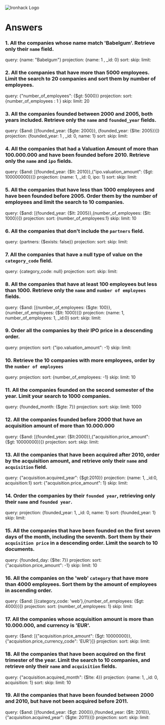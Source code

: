 ![Ironhack Logo](https://i.imgur.com/1QgrNNw.png)

# Answers

### 1. All the companies whose name match 'Babelgum'. Retrieve only their `name` field.
query: {name: "Babelgum"}
projection: {name: 1 , _id: 0}
sort: 
skip: 
limit: 
<!-- Your Code Goes Here -->

### 2. All the companies that have more than 5000 employees. Limit the search to 20 companies and sort them by **number of employees**.

query: {"number_of_employees": {$gt: 5000}}
projection: 
sort: {number_of_employees : 1 }
skip: 
limit: 20
<!-- Your Code Goes Here -->

### 3. All the companies founded between 2000 and 2005, both years included. Retrieve only the `name` and `founded_year` fields.
query: {$and: [{founded_year: {$gte: 2000}}, {founded_year: {$lte: 2005}}]}
projection: {founded_year: 1 , _id: 0, name: 1}
sort: 
skip: 
limit:
<!-- Your Code Goes Here -->

### 4. All the companies that had a Valuation Amount of more than 100.000.000 and have been founded before 2010. Retrieve only the `name` and `ipo` fields.
query: {$and: [{founded_year: {$lt: 2010}},{"ipo.valuation_amount": {$gt: 100000000}}]}
projection: {name: 1, _id: 0, ipo: 1}
sort: 
skip: 
limit:
<!-- Your Code Goes Here -->

### 5. All the companies that have less than 1000 employees and have been founded before 2005. Order them by the number of employees and limit the search to 10 companies.
query: {$and: [{founded_year: {$lt: 2005}},{number_of_employees: {$lt: 1000}}]}
projection: 
sort: {number_of_employees:1}
skip: 
limit: 10
<!-- Your Code Goes Here -->

### 6. All the companies that don't include the `partners` field.
query: {partners: {$exists: false}}
projection: 
sort: 
skip: 
limit:
<!-- Your Code Goes Here -->

### 7. All the companies that have a null type of value on the `category_code` field.
query: {category_code: null} 
projection: 
sort: 
skip: 
limit:
<!-- Your Code Goes Here -->

### 8. All the companies that have at least 100 employees but less than 1000. Retrieve only the `name` and `number of employees` fields.
query: {$and: [{number_of_employees: {$gte: 100}}, {number_of_employees: {$lt: 1000}}]}
projection: {name: 1, number_of_employees: 1, _id:0}
sort: 
skip: 
limit:
<!-- Your Code Goes Here -->

### 9. Order all the companies by their IPO price in a descending order.
query: 
projection: 
sort: {"ipo.valuation_amount": -1}
skip: 
limit:
<!-- Your Code Goes Here -->

### 10. Retrieve the 10 companies with more employees, order by the `number of employees`
query: 
projection: 
sort: {number_of_employees: -1}
skip: 
limit: 10
<!-- Your Code Goes Here -->

### 11. All the companies founded on the second semester of the year. Limit your search to 1000 companies.
query: {founded_month: {$gte: 7}}
projection: 
sort: 
skip: 
limit: 1000
<!-- Your Code Goes Here -->

<!-- ### 12. All the companies that have been 'deadpooled' after the third year. -->

<!-- Your Code Goes Here -->

### 12. All the companies founded before 2000 that have an acquisition amount of more than 10.000.000
 
query: {$and: [{founded_year: {$lt:2000}},{"acquisition.price_amount": {$gt: 10000000}}]}
projection: 
sort: 
skip: 
limit: 
<!-- Your Code Goes Here -->

### 13. All the companies that have been acquired after 2010, order by the acquisition amount, and retrieve only their `name` and `acquisition` field.
query: {"acquisition.acquired_year": {$gt:2010}} 
projection: {name: 1, _id:0, acquisition:1}
sort: {"acquisition.price_amount": 1}
skip: 
limit:
<!-- Your Code Goes Here -->

### 14. Order the companies by their `founded year`, retrieving only their `name` and `founded year`.
query: 
projection: {founded_year: 1, _id: 0, name: 1}
sort: {founded_year: 1}
skip: 
limit:
<!-- Your Code Goes Here -->

### 15. All the companies that have been founded on the first seven days of the month, including the seventh. Sort them by their `acquisition price` in a descending order. Limit the search to 10 documents.
query: {founded_day: {$lte: 7}}
projection: 
sort: {"acquisition.price_amount": -1}
skip: 
limit: 10
<!-- Your Code Goes Here -->

### 16. All the companies on the 'web' `category` that have more than 4000 employees. Sort them by the amount of employees in ascending order.
query: {$and: [{category_code: 'web'},{number_of_employees: {$gt: 4000}}]}
projection: 
sort: {number_of_employees: 1}
skip: 
limit:
<!-- Your Code Goes Here -->

### 17. All the companies whose acquisition amount is more than 10.000.000, and currency is 'EUR'.
query: {$and: [{"acquisition.price_amount": {$gt: 10000000}},{"acquisition.price_currency_code": 'EUR'}]}
projection: 
sort: 
skip: 
limit:
<!-- Your Code Goes Here -->

### 18. All the companies that have been acquired on the first trimester of the year. Limit the search to 10 companies, and retrieve only their `name` and `acquisition` fields.
query: {"acquisition.acquired_month": {$lte: 4}}
projection: {name: 1, _id: 0, acquisition: 1}
sort: 
skip: 
limit: 10
<!-- Your Code Goes Here -->

### 19. All the companies that have been founded between 2000 and 2010, but have not been acquired before 2011.
query: {$and: [{founded_year: {$gt: 2000}},{founded_year: {$lt: 2010}},{"acquisition.acquired_year": {$gte: 2011}}]}
projection: 
sort: 
skip: 
limit:
<!-- Your Code Goes Here -->
